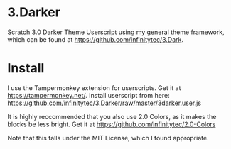 # 3.Darker
Scratch 3.0 Darker Theme Userscript using my general theme framework, which can be found at <https://github.com/infinitytec/3.Dark>.


# Install
I use the Tampermonkey extension for userscripts. Get it at <https://tampermonkey.net/>.
Install userscript from here: <https://github.com/infinitytec/3.Darker/raw/master/3darker.user.js>

It is highly reccommended that you also use 2.0 Colors, as it makes the blocks be less bright. Get it at <https://github.com/infinitytec/2.0-Colors>


Note that this falls under the MIT License, which I found appropriate.
